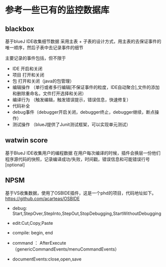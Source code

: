 # 参考一些已有的监控数据库 #


## blackbox ##

基于blueJ IDE收集细节数据
采用主表 + 子表的设计方式，用主表的去保证事件的唯一顺序，然后子表中去记录事件的细节

主要记录的事件包括，但不限于
- IDE 开启和关闭
- 项目 打开和关闭
- 包 打开和关闭（java的包管理）
- 编辑操作 （单行或者多行编辑[不保证事件的粒度，IDE自动聚合],文件的添加和删除重命名，文件打开选择和关闭）
- 编译行为 （触发编辑，触发错误提示，错误信息，快速修复）
- 代码补全
- debug事件（debugger开启关闭，debugger终止，debugger继续，断点操作）
- 测试操作 （blueJ提供了Junit测试框架，可以实现单元测试）

## watwin score ##

基于BlueJ IDE收集用户的编程数据
在用户每次编译的时候，插件会换层一份他们程序源代码的快照，记录编译成功/失败，时间戳，错误信息和可能错误行号[optional]


## NPSM ##

基于VS收集数据，使用了OSBIDE插件，这是一个phd的项目，代码地址如下。
https://github.com/acarteas/OSBIDE

- debug: Start,StepOver,StepInto,StepOut,StopDebugging,StartWithoutDebugging

- edit:Cut,Copy,Paste

- compile: begin, end
- command ： AfterExecute（genericCommandEvents/menuCommandEvents）
- documentEvents:close,open,save